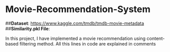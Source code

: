 # Movie-Recommendation-System

##**Dataset**: https://www.kaggle.com/tmdb/tmdb-movie-metadata
##**Similarity.pkl File**:

In this project, I have implemented a movie recommendation using content-based filtering method.
All this lines in code are explained in comments
